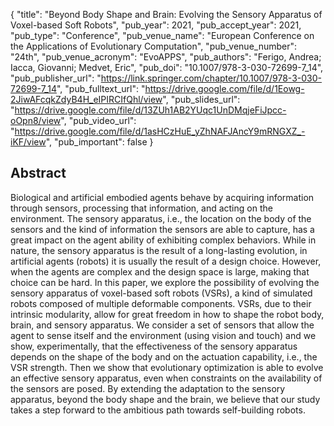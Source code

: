 {
  "title": "Beyond Body Shape and Brain: Evolving the Sensory Apparatus of Voxel-based Soft Robots",
  "pub_year": 2021,
  "pub_accept_year": 2021,
  "pub_type": "Conference",
  "pub_venue_name": "European Conference on the Applications of Evolutionary Computation",
  "pub_venue_number": "24th",
  "pub_venue_acronym": "EvoAPPS",
  "pub_authors": "Ferigo, Andrea; Iacca, Giovanni; Medvet, Eric",
  "pub_doi": "10.1007/978-3-030-72699-7_14",
  "pub_publisher_url": "https://link.springer.com/chapter/10.1007/978-3-030-72699-7_14",
  "pub_fulltext_url": "https://drive.google.com/file/d/1Eowg-2JiwAFcqkZdyB4H_eIPIRCIfQhl/view",
  "pub_slides_url": "https://drive.google.com/file/d/13ZUh1AB2YUqc1UnDMqjeFiJpcc-oOpn8/view",
  "pub_video_url": "https://drive.google.com/file/d/1asHCzHuE_yZhNAFJAncY9mRNGXZ_-iKF/view",
  "pub_important": false
}

## Abstract
Biological and artificial embodied agents behave by acquiring information through sensors, processing that information, and acting on the environment. The sensory apparatus, i.e., the location on the body of the sensors and the kind of information the sensors are able to capture, has a great impact on the agent ability of exhibiting complex behaviors. While in nature, the sensory apparatus is the result of a long-lasting evolution, in artificial agents (robots) it is usually the result of a design choice. However, when the agents are complex and the design space is large, making that choice can be hard. In this paper, we explore the possibility of evolving the sensory apparatus of voxel-based soft robots (VSRs), a kind of simulated robots composed of multiple deformable components. VSRs, due to their intrinsic modularity, allow for great freedom in how to shape the robot body, brain, and sensory apparatus. We consider a set of sensors that allow the agent to sense itself and the environment (using vision and touch) and we show, experimentally, that the effectiveness of the sensory apparatus depends on the shape of the body and on the actuation capability, i.e., the VSR strength. Then we show that evolutionary optimization is able to evolve an effective sensory apparatus, even when constraints on the availability of the sensors are posed. By extending the adaptation to the sensory apparatus, beyond the body shape and the brain, we believe that our study takes a step forward to the ambitious path towards self-building robots.
